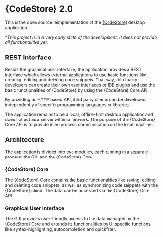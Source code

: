 # {CodeStore} 2.0

This is the open source reimplementation of the [{CodeStore}](https://codestore.cloud) desktop application.

**This project is in a very early state of the development. It does not provide all functionalities yet.*

## REST Interface

Beside the graphical user interface, the application provides a REST interface which allows external applications
to use basic functions like creating, editing and deleting code snippets.
That way, third party developers can create their own user interfaces or IDE plugins and use the basic functionalities
of {CodeStore} by using the {CodeStore} Core API.

By providing an HTTP based API, third party clients can be developed independently of specific programming languages or
libraries.

The application remains to be a local, offline-first desktop application and does not act as a server within a
network. The purpose of the {CodeStore} Core API is to provide inter-process communication on the local machine.

## Architecture

The application is divided into two modules, each running in a separate process: the GUI and the {CodeStore} Core.

### {CodeStore} Core

The {CodeStore} Core contains the basic functionalities like saving, editing and deleting code snippets, as well as
synchronizing code snippets with the {CodeStore} cloud. The data can be accessed via the {CodeStore} Core API.

### Graphical User Interface

The GUI provides user-friendly access to the data managed by the {CodeStore} Core and extends its functionalities by
UI specific functions like syntax-highlighting, autocompletion and quickfilter.
